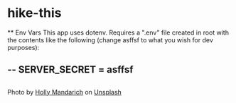 # hike-this

** Env Vars
This app uses dotenv.  Requires a ".env" file created in root with the contents like the following (change asffsf to what you wish for dev purposes):

--
SERVER_SECRET = asffsf
--

##


<span>Photo by <a href="https://unsplash.com/@hollymandarich?utm_source=unsplash&amp;utm_medium=referral&amp;utm_content=creditCopyText">Holly Mandarich</a> on <a href="https://unsplash.com/s/photos/hiking?utm_source=unsplash&amp;utm_medium=referral&amp;utm_content=creditCopyText">Unsplash</a></span>



